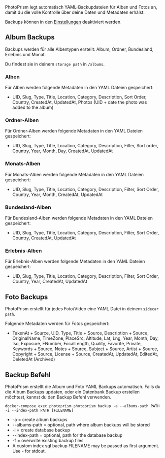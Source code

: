 PhotoPrism legt automatisch YAML-Backupdateien für Alben und Fotos an, damit du die volle Kontrolle 
über deine Daten und Metadaten erhälst.

Backups können in den [Einstellungen](../settings/advanced.md) deaktiviert werden. 

## Album Backups
Backups werden für alle Albentypen erstellt: Album, Ordner, Bundesland, Erlebnis und Monat.

Du findest sie in deinem `storage path` in `/albums`.

### Alben
Für Alben werden folgende Metadaten in den YAML Dateien gespeichert:

* UID, Slug, Type, Title, Location, Category, Description, Sort Order, Country, CreatedAt, UpdatedAt, Photos (UID + date the photo was added to the album)

### Ordner-Alben
Für Ordner-Alben werden folgende Metadaten in den YAML Dateien gespeichert:

* UID, Slug, Type, Title, Location, Category, Description, Filter, Sort order, Country, Year, Month, Day, CreatedAt, UpdatedAt

### Monats-Alben
Für Monats-Alben werden folgende Metadaten in den YAML Dateien gespeichert:

* UID, Slug, Type, Title, Location, Category, Description, Filter, Sort Order, Country, Year, Month, CreatedAt, UpdatedAt

### Bundesland-Alben
Für Bundesland-Alben werden folgende Metadaten in den YAML Dateien gespeichert:

* UID, Slug, Type, Title, Location, Category, Description, Filter, Sort Order, Country, CreatedAt, UpdatedAt

### Erlebnis-Alben
Für Erlebnis-Alben werden folgende Metadaten in den YAML Dateien gespeichert:

* UID, Slug, Type, Title, Location, Category, Description, Filter, Sort Order, Country, Year, CreatedAt, UpdatedAt

## Foto Backups
PhotoPrism erstellt für jedes Foto/Video eine YAML Datei in deinem `sidecar path`.

Folgende Metadaten werden für Fotos gespeichert:

* TakenAt + Source, UID, Type, Title + Source, Description + Source, OriginalName, TimeZone, PlaceSrc, Altitude, 
  Lat, Lng, Year, Month, Day, Iso, Exposure, FNumber, FocalLength, Quality, Favorite, Private, Keywords + Source, 
  Notes + Source, Subject + Source, Artist + Source, Copyright + Source, License + Source, CreatedAt, UpdatedAt, EditedAt, DeletedAt (Archived)

## Backup Befehl
PhotoPrism erstellt die Album und Foto YAML Backups automatisch.
Falls du die Album Backups updaten, oder ein Datenbank Backup erstellen möchtest, kannst du den Backup Befehl verwenden.

`docker-compose exec photoprism photoprism backup -a --albums-path PATH -i --index-path PATH [FILENAME]`

* -a = create album backups
* --albums-path = optional, path where album backups will be stored
* -i = create database backup
* --index-path = optional, path for the database backup
* -f = overwrite existing backup files
* A custom index sql backup FILENAME may be passed as first argument. Use - for stdout.

